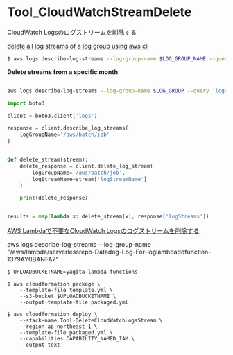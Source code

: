 # Tool_CloudWatchStreamDelete
CloudWatch Logsのログストリームを削除する

[delete all log streams of a log group using aws cli](https://stackoverflow.com/questions/42134873/delete-all-log-streams-of-a-log-group-using-aws-cli)

```bash
$ aws logs describe-log-streams --log-group-name $LOG_GROUP_NAME --query 'logStreams[*].logStreamName' --output table | awk '{print $2}' | grep -v ^$ | while read x; do aws logs delete-log-stream --log-group-name $LOG_GROUP_NAME --log-stream-name $x; done
```

__Delete streams from a specific month__
```bash

aws logs describe-log-streams --log-group-name $LOG_GROUP --query 'logStreams[?starts_with(logStreamName,`2017/07`)].logStreamName' --output table | awk '{print $2}' | grep -v ^$ | while read x; do aws logs delete-log-stream --log-group-name $LOG_GROUP --log-stream-name $x; done
```

```python
import boto3

client = boto3.client('logs')

response = client.describe_log_streams(
    logGroupName='/aws/batch/job'
)


def delete_stream(stream):
    delete_response = client.delete_log_stream(
        logGroupName='/aws/batch/job',
        logStreamName=stream['logStreamName']
    )

    print(delete_response)


results = map(lambda x: delete_stream(x), response['logStreams'])
```

[AWS Lambdaで不要なCloudWatch Logsのログストリームを削除する](http://blog.serverworks.co.jp/tech/2020/03/13/schedule-delete-log-stream-with-lambda/)

aws logs describe-log-streams --log-group-name "/aws/lambda/serverlessrepo-Datadog-Log-For-loglambdaddfunction-1379AY0BANFA7"


```
$ UPLOADBUCKETNAME=yagita-lambda-functions

$ aws cloudformation package \
    --template-file template.yml \
    --s3-bucket $UPLOADBUCKETNAME \
    --output-template-file packaged.yml
```

```
$ aws cloudformation deploy \
    --stack-name Tool-DeleteCloudWatchLogsStream \
    --region ap-northeast-1 \
    --template-file packaged.yml \
    --capabilities CAPABILITY_NAMED_IAM \
    --output text
```
